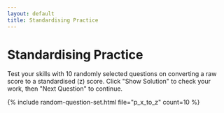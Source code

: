 ```yaml
---
layout: default
title: Standardising Practice
---
```


# Standardising Practice

Test your skills with 10 randomly selected questions on converting a raw score to a standardised (z) score. Click "Show Solution" to check your work, then "Next Question" to continue.

{% include random-question-set.html file="p_x_to_z" count=10 %}
